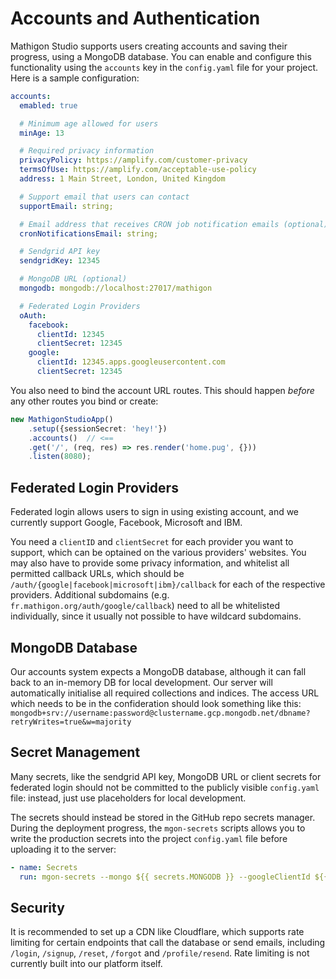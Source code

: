 # Accounts and Authentication

Mathigon Studio supports users creating accounts and saving their progress, using a MongoDB
database. You can enable and configure this functionality using the `accounts` key in the
`config.yaml` file for your project. Here is a sample configuration:

```yaml
accounts:
  emabled: true

  # Minimum age allowed for users
  minAge: 13

  # Required privacy information
  privacyPolicy: https://amplify.com/customer-privacy
  termsOfUse: https://amplify.com/acceptable-use-policy
  address: 1 Main Street, London, United Kingdom

  # Support email that users can contact
  supportEmail: string;

  # Email address that receives CRON job notification emails (optional)
  cronNotificationsEmail: string;

  # Sendgrid API key
  sendgridKey: 12345

  # MongoDB URL (optional)
  mongodb: mongodb://localhost:27017/mathigon

  # Federated Login Providers
  oAuth:
    facebook:
      clientId: 12345
      clientSecret: 12345
    google:
      clientId: 12345.apps.googleusercontent.com
      clientSecret: 12345
```

You also need to bind the account URL routes. This should happen *before* any other routes you
bind or create:

```ts
new MathigonStudioApp()
    .setup({sessionSecret: 'hey!'})
    .accounts()  // <==
    .get('/', (req, res) => res.render('home.pug', {}))
    .listen(8080);
```

## Federated Login Providers

Federated login allows users to sign in using existing account, and we currently support Google,
Facebook, Microsoft and IBM.

You need a `clientID` and `clientSecret` for each provider you want to support, which can be
optained on the various providers' websites. You may also have to provide some privacy information,
and whitelist all permitted callback URLs, which should be `/auth/{google|facebook|microsoft|ibm}/callback`
for each of the respective providers. Additional subdomains (e.g. `fr.mathigon.org/auth/google/callback`)
need to all be whitelisted individually, since it usually not possible to have wildcard subdomains.

## MongoDB Database

Our accounts system expects a MongoDB database, although it can fall back to an in-memory DB for
local development. Our server will automatically initialise all required collections and indices.
The access URL which needs to be in the confideration should look something like this:
`mongodb+srv://username:password@clustername.gcp.mongodb.net/dbname?retryWrites=true&w=majority`

## Secret Management

Many secrets, like the sendgrid API key, MongoDB URL or client secrets for federated login should
not be committed to the publicly visible `config.yaml` file: instead, just use placeholders for
local development.

The secrets should instead be stored in the GitHub repo secrets manager. During the deployment
progress, the `mgon-secrets` scripts allows you to write the production secrets into the project
`config.yaml` file before uploading it to the server:

```yaml
- name: Secrets
  run: mgon-secrets --mongo ${{ secrets.MONGODB }} --googleClientId ${{ secrets.GOOGLE_CLIENT_ID }} --googleClientSecret ${{ secrets.GOOGLE_CLIENT_SECRET }} --sendgrid ${{ secrets.SENDGRID_KEY }}
```

## Security

It is recommended to set up a CDN like Cloudflare, which supports rate limiting for certain
endpoints that call the database or send emails, including  `/login`, `/signup`, `/reset`, `/forgot`
and `/profile/resend`. Rate limiting is not currently built into our platform itself.
